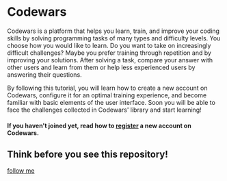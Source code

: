 # Codewars 

Codewars is a platform that helps you learn, train, and improve your coding skills by solving programming tasks of many types and difficulty levels. You choose how you would like to learn. Do you want to take on increasingly difficult challenges? Maybe you prefer training through repetition and by improving your solutions. After solving a task, compare your answer with other users and learn from them or help less experienced users by answering their questions.

By following this tutorial, you will learn how to create a new account on Codewars, configure it for an optimal training experience, and become familiar with basic elements of the user interface. Soon you will be able to face the challenges collected in Codewars' library and start learning!
#### If you haven't joined yet, read how to [register](https://docs.codewars.com/getting-started/registering/) a new account on Codewars.
## Think before you see this repository!

[follow me](https://www.codewars.com/users/govah)
